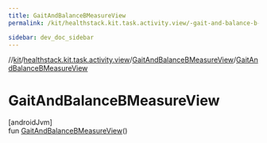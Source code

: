 ```yaml
---
title: GaitAndBalanceBMeasureView
permalink: /kit/healthstack.kit.task.activity.view/-gait-and-balance-b-measure-view/-gait-and-balance-b-measure-view.html

sidebar: dev_doc_sidebar
---
```

//[kit](../../../kit.html)/[healthstack.kit.task.activity.view](../index.html)/[GaitAndBalanceBMeasureView](index.html)/[GaitAndBalanceBMeasureView](-gait-and-balance-b-measure-view.html)



# GaitAndBalanceBMeasureView



[androidJvm]\
fun [GaitAndBalanceBMeasureView](-gait-and-balance-b-measure-view.html)()




